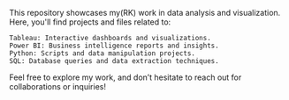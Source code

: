This repository showcases my(RK) work in data analysis and visualization. Here, you'll find projects and files related to:

    Tableau: Interactive dashboards and visualizations.
    Power BI: Business intelligence reports and insights.
    Python: Scripts and data manipulation projects.
    SQL: Database queries and data extraction techniques.

Feel free to explore my work, and don’t hesitate to reach out for collaborations or inquiries!
